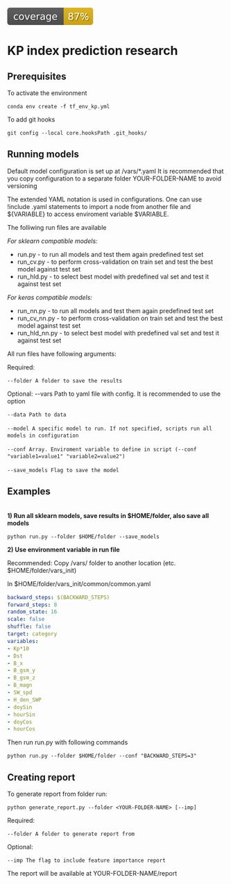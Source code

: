 ![pylint](/cov_utils/coverage.svg)

# KP index prediction research

## Prerequisites

To activate the environment

```shell
conda env create -f tf_env_kp.yml
```

To add git hooks
```shell
git config --local core.hooksPath .git_hooks/
```

## Running models

Default model configuration is set up at /vars/*.yaml
It is recommended that you copy configuration to a separate folder YOUR-FOLDER-NAME to avoid versioning

The extended YAML notation is used in configurations. One can use !include <file>.yaml statements to import a node from another file and ${VARIABLE} to access enviroment variable $VARIABLE.

The folliwing run files are available

*For sklearn compatible models:*

- run.py - to run all models and test them again predefined test set
- run_cv.py - to perform cross-validation on train set and test the best model against test set
- run_hld.py - to select best model with predefined val set and test it against test set

*For keras compatible models:*

- run_nn.py - to run all models and test them again predefined test set
- run_cv_nn.py - to perform cross-validation on train set and test the best model against test set
- run_hld_nn.py - to select best model with predefined val set and test it against test set

All run files have following arguments:

Required:

    --folder A folder to save the results

Optional:
    --vars Path to yaml file with config. It is recommended to use the option

    --data Path to data

    --model A specific model to run. If not specified, scripts run all models in configuration

    --conf Array. Enviroment variable to define in script (--conf "variable1=value1" "variable2=value2")

    --save_models Flag to save the model

## Examples
\
**1) Run all sklearn models, save results in $HOME/folder, also save all models**

```shell
python run.py --folder $HOME/folder --save_models
```

**2) Use environment variable in run file**

Recommended: Copy /vars/ folder to another location (etc. $HOME/folder/vars_init)

In $HOME/folder/vars_init/common/common.yaml

```yaml
backward_steps: $(BACKWARD_STEPS)
forward_steps: 8
random_state: 16
scale: false
shuffle: false
target: category
variables:
- Kp*10
- Dst
- B_x
- B_gsm_y
- B_gsm_z
- B_magn
- SW_spd
- H_den_SWP
- doySin
- hourSin
- doyCos
- hourCos
```
Then run run.py with following commands
```shell
python run.py --folder $HOME/folder --conf "BACKWARD_STEPS=3"
```

<!-- TODO -->

## Creating report

To generate report from folder run:
```shell
python generate_report.py --folder <YOUR-FOLDER-NAME> [--imp]
```
Required:

    --folder A folder to generate report from

Optional:

    --imp The flag to include feature importance report

The report will be available at YOUR-FOLDER-NAME/report


